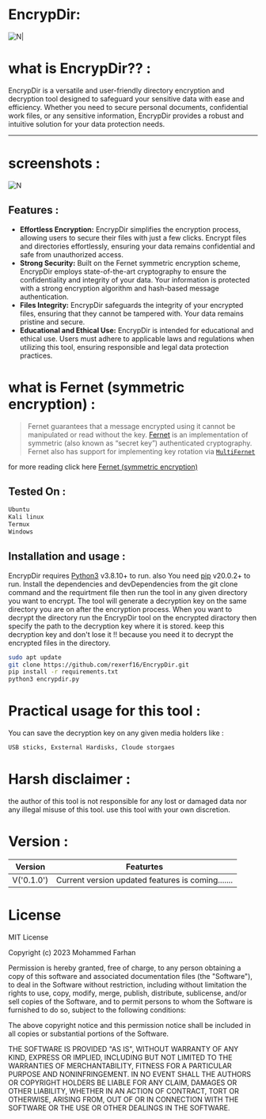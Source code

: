 # EncrypDir:


![N|](https://i.imgur.com/BfDZYgU.png)

# what is EncrypDir?? :
EncrypDir is a versatile and user-friendly directory encryption and decryption tool designed to safeguard your sensitive data with ease and efficiency. Whether you need to secure personal documents, confidential work files, or any sensitive information, EncrypDir provides a robust and intuitive solution for your data protection needs.
___
# screenshots :
![N](https://i.imgur.com/fFe9aHL.png)

## Features :

- **Effortless Encryption:** EncrypDir simplifies the encryption process, allowing users to secure their files with just a few clicks. Encrypt files and directories effortlessly, ensuring your data remains confidential and safe from unauthorized access.
- **Strong Security:** Built on the Fernet symmetric encryption scheme, EncrypDir employs state-of-the-art cryptography to ensure the confidentiality and integrity of your data. Your information is protected with a strong encryption algorithm and hash-based message authentication.
- **Files Integrity:** EncrypDir safeguards the integrity of your encrypted files, ensuring that they cannot be tampered with. Your data remains pristine and secure.
- **Educational and Ethical Use:** EncrypDir is intended for educational and ethical use. Users must adhere to applicable laws and regulations when utilizing this tool, ensuring responsible and legal data protection practices.

# what is Fernet (symmetric encryption) :

> Fernet guarantees that a message encrypted using it cannot be manipulated or read without the key. [Fernet](https://github.com/fernet/spec/) is an implementation of symmetric (also known as “secret key”) authenticated cryptography. Fernet also has support for implementing key rotation via [`MultiFernet`](https://cryptography.io/en/latest/fernet/#cryptography.fernet.MultiFernet "cryptography.fernet.MultiFernet")

for more reading click here [Fernet (symmetric encryption)](https://cryptography.io/en/latest/fernet/)



## Tested On :
```sh
Ubuntu
Kali linux 
Termux
Windows
```

## Installation and usage  :

EncrypDir requires [Python3](https://www.python.org/downloads/release/python-3810/) v3.8.10+ to run.
also You need [pip](https://pypi.org/project/pip/) v20.0.2+ to run.
Install the dependencies and devDependencies from the git clone command and the requirtment file then run the tool in any given directory you want to encrypt.
The tool will generate a decryption key on the same directory you are on after the encryption process.
When you want to decrypt the directory run the EncrypDir tool on the encrypted diractory then specify the path to the decryption key where it is stored.
keep this decryption key and don't lose it !! because you need it to decrypt the encrypted files in the directory.

```sh
sudo apt update
git clone https://github.com/rexerf16/EncrypDir.git
pip install -r requirements.txt
python3 encrypdir.py
```
# Practical usage for this tool :
You can save the decryption key on any given media holders like :
```sh
USB sticks, Exsternal Hardisks, Cloude storgaes 
```
# Harsh disclaimer  :
the author of this tool is not responsible for any lost or damaged data nor any illegal misuse of this tool. use this tool with your own discretion. 


# Version :
| Version    | Featurtes                                                                                                                                                                                                                                                          |
|------------|--------------------------------------------------------------------------------------------------------------------------------------------------------------------------------------------------------------------------------------------------------------------|
| V('0.1.0') | Current version updated features is coming....... |


# License
MIT License

Copyright (c) 2023 Mohammed Farhan

Permission is hereby granted, free of charge, to any person obtaining a copy
of this software and associated documentation files (the "Software"), to deal
in the Software without restriction, including without limitation the rights
to use, copy, modify, merge, publish, distribute, sublicense, and/or sell
copies of the Software, and to permit persons to whom the Software is
furnished to do so, subject to the following conditions:

The above copyright notice and this permission notice shall be included in all
copies or substantial portions of the Software.

THE SOFTWARE IS PROVIDED "AS IS", WITHOUT WARRANTY OF ANY KIND, EXPRESS OR
IMPLIED, INCLUDING BUT NOT LIMITED TO THE WARRANTIES OF MERCHANTABILITY,
FITNESS FOR A PARTICULAR PURPOSE AND NONINFRINGEMENT. IN NO EVENT SHALL THE
AUTHORS OR COPYRIGHT HOLDERS BE LIABLE FOR ANY CLAIM, DAMAGES OR OTHER
LIABILITY, WHETHER IN AN ACTION OF CONTRACT, TORT OR OTHERWISE, ARISING FROM,
OUT OF OR IN CONNECTION WITH THE SOFTWARE OR THE USE OR OTHER DEALINGS IN THE
SOFTWARE.
